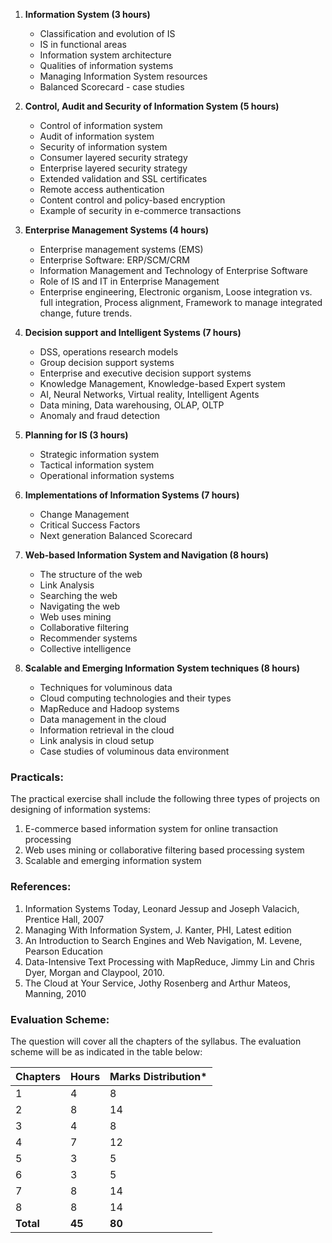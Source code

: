 1. **Information System (3 hours)**
    * Classification and evolution of IS
    * IS in functional areas
    * Information system architecture
    * Qualities of information systems
    * Managing Information System resources
    * Balanced Scorecard - case studies


2. **Control, Audit and Security of Information System (5 hours)**
    * Control of information system
    * Audit of information system
    * Security of information system
    * Consumer layered security strategy
    * Enterprise layered security strategy
    * Extended validation and SSL certificates
    * Remote access authentication
    * Content control and policy-based encryption
    * Example of security in e-commerce transactions


3. **Enterprise Management Systems (4 hours)**
    * Enterprise management systems (EMS)
    * Enterprise Software: ERP/SCM/CRM
    * Information Management and Technology of Enterprise Software
    * Role of IS and IT in Enterprise Management
    * Enterprise engineering, Electronic organism, Loose integration vs. full integration, Process alignment, Framework to manage integrated change, future trends.


4. **Decision support and Intelligent Systems (7 hours)**
    * DSS, operations research models
    * Group decision support systems
    * Enterprise and executive decision support systems
    * Knowledge Management, Knowledge-based Expert system
    * AI, Neural Networks, Virtual reality, Intelligent Agents
    * Data mining, Data warehousing, OLAP, OLTP
    * Anomaly and fraud detection


5. **Planning for IS (3 hours)**
    * Strategic information system
    * Tactical information system
    * Operational information systems


6. **Implementations of Information Systems (7 hours)**
    * Change Management
    * Critical Success Factors
    * Next generation Balanced Scorecard


7. **Web-based Information System and Navigation (8 hours)**
    * The structure of the web
    * Link Analysis
    * Searching the web
    * Navigating the web
    * Web uses mining
    * Collaborative filtering
    * Recommender systems
    * Collective intelligence


8. **Scalable and Emerging Information System techniques (8 hours)**
    * Techniques for voluminous data
    * Cloud computing technologies and their types
    * MapReduce and Hadoop systems
    * Data management in the cloud
    * Information retrieval in the cloud
    * Link analysis in cloud setup
    * Case studies of voluminous data environment


### Practicals:

The practical exercise shall include the following three types of projects on designing of information systems:

1. E-commerce based information system for online transaction processing
2. Web uses mining or collaborative filtering based processing system
3. Scalable and emerging information system

### References:

1. Information Systems Today, Leonard Jessup and Joseph Valacich, Prentice Hall, 2007
2. Managing With Information System, J. Kanter, PHI, Latest edition
3. An Introduction to Search Engines and Web Navigation, M. Levene, Pearson Education
4. Data-Intensive Text Processing with MapReduce, Jimmy Lin and Chris Dyer, Morgan and Claypool, 2010.
5. The Cloud at Your Service, Jothy Rosenberg and Arthur Mateos, Manning, 2010

### Evaluation Scheme:

The question will cover all the chapters of the syllabus. The evaluation scheme will be as indicated in the table below:

| Chapters  | Hours  | Marks Distribution* |
| --------- | ------ | ------------------- |
| 1         | 4      | 8                   |
| 2         | 8      | 14                  |
| 3         | 4      | 8                   |
| 4         | 7      | 12                  |
| 5         | 3      | 5                   |
| 6         | 3      | 5                   |
| 7         | 8      | 14                  |
| 8         | 8      | 14                  |
| **Total** | **45** | **80**              |


